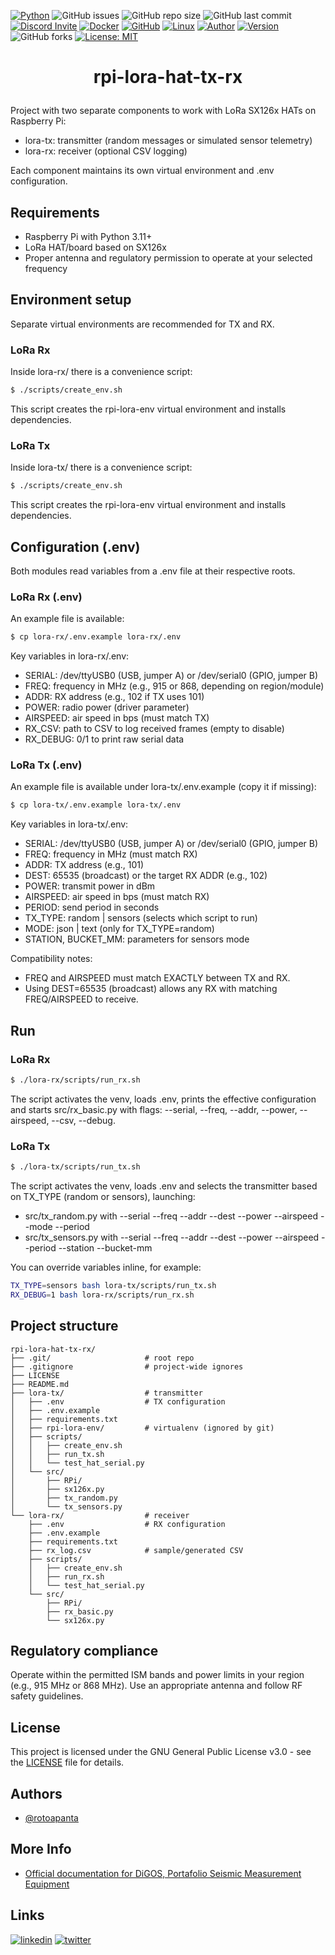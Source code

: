 [![Python](https://img.shields.io/badge/Python-3.11-brightgreen)](https://www.python.org/) 
![GitHub issues](https://img.shields.io/github/issues/rotoapanta/raspberry-api) 
![GitHub repo size](https://img.shields.io/github/repo-size/rotoapanta/raspberry-api) 
![GitHub last commit](https://img.shields.io/github/last-commit/rotoapanta/raspberry-api)
[![Discord Invite](https://img.shields.io/badge/discord-join%20now-green)](https://discord.gg/bf6rWDbJ) 
[![Docker](https://img.shields.io/badge/Docker-No-brightgreen)](https://www.docker.com/) 
[![GitHub](https://img.shields.io/badge/GitHub-Project-brightgreen)](https://github.com/rotoapanta/raspberry-api) 
[![Linux](https://img.shields.io/badge/Linux-Supported-brightgreen)](https://www.linux.org/) 
[![Author](https://img.shields.io/badge/Roberto%20-Toapanta-brightgreen)](https://www.linkedin.com/in/roberto-carlos-toapanta-g/) 
[![Version](https://img.shields.io/badge/Version-1.0.0-brightgreen)](#change-log) 
![GitHub forks](https://img.shields.io/github/forks/rotoapanta/raspberry-api?style=social) 
[![License: MIT](https://img.shields.io/badge/License-MIT-blue.svg)](https://opensource.org/licenses/MIT)

# <p align="center">rpi-lora-hat-tx-rx</p>

Project with two separate components to work with LoRa SX126x HATs on Raspberry Pi:
- lora-tx: transmitter (random messages or simulated sensor telemetry)
- lora-rx: receiver (optional CSV logging)

Each component maintains its own virtual environment and .env configuration.

## Requirements
- Raspberry Pi with Python 3.11+
- LoRa HAT/board based on SX126x
- Proper antenna and regulatory permission to operate at your selected frequency

## Environment setup
Separate virtual environments are recommended for TX and RX.

### LoRa Rx
Inside lora-rx/ there is a convenience script:

```bash
$ ./scripts/create_env.sh
```

This script creates the rpi-lora-env virtual environment and installs dependencies.

### LoRa Tx
Inside lora-tx/ there is a convenience script:

```bash
$ ./scripts/create_env.sh
```

This script creates the rpi-lora-env virtual environment and installs dependencies.

## Configuration (.env)
Both modules read variables from a .env file at their respective roots.

### LoRa Rx (.env)
An example file is available:

```bash
$ cp lora-rx/.env.example lora-rx/.env
```

Key variables in lora-rx/.env:
- SERIAL: /dev/ttyUSB0 (USB, jumper A) or /dev/serial0 (GPIO, jumper B)
- FREQ: frequency in MHz (e.g., 915 or 868, depending on region/module)
- ADDR: RX address (e.g., 102 if TX uses 101)
- POWER: radio power (driver parameter)
- AIRSPEED: air speed in bps (must match TX)
- RX_CSV: path to CSV to log received frames (empty to disable)
- RX_DEBUG: 0/1 to print raw serial data

### LoRa Tx (.env)
An example file is available under lora-tx/.env.example (copy it if missing):

```bash
$ cp lora-tx/.env.example lora-tx/.env
```

Key variables in lora-tx/.env:
- SERIAL: /dev/ttyUSB0 (USB, jumper A) or /dev/serial0 (GPIO, jumper B)
- FREQ: frequency in MHz (must match RX)
- ADDR: TX address (e.g., 101)
- DEST: 65535 (broadcast) or the target RX ADDR (e.g., 102)
- POWER: transmit power in dBm
- AIRSPEED: air speed in bps (must match RX)
- PERIOD: send period in seconds
- TX_TYPE: random | sensors (selects which script to run)
- MODE: json | text (only for TX_TYPE=random)
- STATION, BUCKET_MM: parameters for sensors mode

Compatibility notes:
- FREQ and AIRSPEED must match EXACTLY between TX and RX.
- Using DEST=65535 (broadcast) allows any RX with matching FREQ/AIRSPEED to receive.

## Run

### LoRa Rx

```bash
$ ./lora-rx/scripts/run_rx.sh
```

The script activates the venv, loads .env, prints the effective configuration and starts src/rx_basic.py with flags:
--serial, --freq, --addr, --power, --airspeed, --csv, --debug.

### LoRa Tx

```bash
$ ./lora-tx/scripts/run_tx.sh
```

The script activates the venv, loads .env and selects the transmitter based on TX_TYPE (random or sensors), launching:
- src/tx_random.py with --serial --freq --addr --dest --power --airspeed --mode --period
- src/tx_sensors.py with --serial --freq --addr --dest --power --airspeed --period --station --bucket-mm

You can override variables inline, for example:

```bash
TX_TYPE=sensors bash lora-tx/scripts/run_tx.sh
RX_DEBUG=1 bash lora-rx/scripts/run_rx.sh
```

## Project structure

```
rpi-lora-hat-tx-rx/
├── .git/                     # root repo
├── .gitignore                # project-wide ignores
├── LICENSE
├── README.md
├── lora-tx/                  # transmitter
│   ├── .env                  # TX configuration
│   ├── .env.example
│   ├── requirements.txt
│   ├── rpi-lora-env/         # virtualenv (ignored by git)
│   ├── scripts/
│   │   ├── create_env.sh
│   │   ├── run_tx.sh
│   │   └── test_hat_serial.py
│   └── src/
│       ├── RPi/
│       ├── sx126x.py
│       ├── tx_random.py
│       └── tx_sensors.py
└── lora-rx/                  # receiver
    ├── .env                  # RX configuration
    ├── .env.example
    ├── requirements.txt
    ├── rx_log.csv            # sample/generated CSV
    ├── scripts/
    │   ├── create_env.sh
    │   ├── run_rx.sh
    │   └── test_hat_serial.py
    └── src/
        ├── RPi/
        ├── rx_basic.py
        └── sx126x.py
```

## Regulatory compliance
Operate within the permitted ISM bands and power limits in your region (e.g., 915 MHz or 868 MHz). Use an appropriate antenna and follow RF safety guidelines.

## License

This project is licensed under the GNU General Public License v3.0 - see the [LICENSE](LICENSE) file for details.

## Authors

- [@rotoapanta](https://github.com/rotoapanta)

## More Info

* [Official documentation for DiGOS, Portafolio Seismic Measurement Equipment](https://digos.eu/seismology/)

## Links

[![linkedin](https://img.shields.io/badge/linkedin-0A66C2?style=for-the-badge&logo=linkedin&logoColor=white)](https://www.linkedin.com/in/roberto-carlos-toapanta-g/)
[![twitter](https://img.shields.io/badge/twitter-1DA1F2?style=for-the-badge&logo=twitter&logoColor=white)](https://twitter.com/rotoapanta)